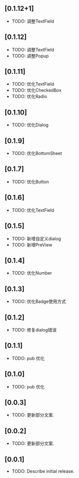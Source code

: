 ## [0.1.12+1] 

* TODO: 调整TextField

## [0.1.12] 

* TODO: 调整TextField
* TODO: 调整Popup


## [0.1.11] 

* TODO: 优化TextField
* TODO: 优化CheckedBox
* TODO: 优化Radio

## [0.1.10] 

* TODO: 优化Dialog

## [0.1.9] 

* TODO: 优化BottomSheet

## [0.1.7] 

* TODO: 优化Button

## [0.1.6] 

* TODO: 优化TextField

## [0.1.5] 

* TODO: 新增自定义dialog 
* TODO: 新增PreView

## [0.1.4] 

* TODO: 优化Number

## [0.1.3] 

* TODO: 优化Badge使用方式

## [0.1.2] 

* TODO: 修复dialog错误

## [0.1.1] 

* TODO: pub 优化

## [0.1.0] 

* TODO: pub 优化

## [0.0.3] 

* TODO: 更新部分文案.

## [0.0.2] 

* TODO: 更新部分文案.

## [0.0.1] 

* TODO: Describe initial release.
